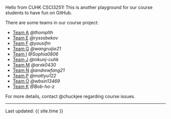 Hello from CUHK CSCI3251! This is another playground for our course students to have fun on GitHub.

There are some teams in our course project:

* [Team A](https://csci3251-2020.github.io/project-team-a/ 'Team-A') _@thomplth_
* [Team E](https://csci3251-2020.github.io/project-team-e/ 'Team-E') _@rysssbekov_
* [Team F](https://csci3251-2020.github.io/project-team-f/ 'Team-F') _@yousifm_
* [Team G](https://csci3251-2020.github.io/project-team-g/ 'Team-G') _@wangruijie21_
* [Team I](https://csci3251-2020.github.io/project-team-i/ 'Team-I') _@Sophia0806_
* [Team J](https://csci3251-2020.github.io/project-team-j/ 'Team-J') _@nikunj-cuhk_
* [Team M](https://csci3251-2020.github.io/project-team-m/ 'Team-M') _@arxk0430_
* [Team N](https://csci3251-2020.github.io/project-team-n/ 'Team-N') _@andrewfang21_
* [Team P](https://csci3251-2020.github.io/project-team-p/ 'Team-P') _@mattyu122_
* [Team O](https://csci3251-2020.github.io/project-team-o/ 'Team-O') _@wbsin13469_
* [Team K](https://csci3251-2020.github.io/project-team-k/ 'Team-K') _@Bob-ho-z_

For more details, contact @chuckjee regarding course issues.

---
Last updated: {{ site.time }}
